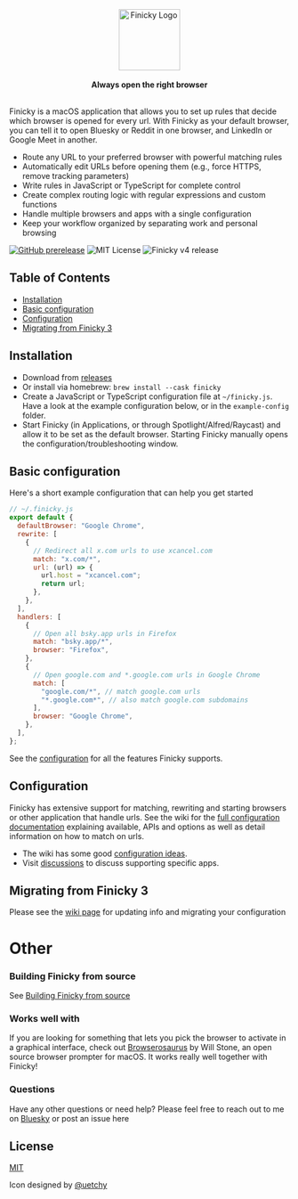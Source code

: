<div align="center"><picture>
  <source media="(prefers-color-scheme: dark)" srcset="https://github.com/user-attachments/assets/ab66e6cc-25d1-4f5f-9c98-c742ecb2261f">
  <img alt="Finicky Logo" height="110" src="https://github.com/user-attachments/assets/067d7619-a2be-49dd-8a4f-5e9a46fa632a">
</picture>
<br/><br/>
 <strong>Always open the right browser</strong><br>
    <br/>

</div>

Finicky is a macOS application that allows you to set up rules that decide which browser is opened for every url. With Finicky as your default browser, you can tell it to open Bluesky or Reddit in one browser, and LinkedIn or Google Meet in another.

- Route any URL to your preferred browser with powerful matching rules
- Automatically edit URLs before opening them (e.g., force HTTPS, remove tracking parameters)
- Write rules in JavaScript or TypeScript for complete control
- Create complex routing logic with regular expressions and custom functions
- Handle multiple browsers and apps with a single configuration
- Keep your workflow organized by separating work and personal browsing

[![GitHub prerelease](https://badgen.net/github/release/johnste/finicky?color=purple)](https://GitHub.com/johnste/finicky/releases/) ![MIT License](https://badgen.net/github/license/johnste/finicky) ![Finicky v4 release](https://badgen.net/github/milestones/johnste/finicky/6?color=pink)

## Table of Contents

- [Installation](#installation)
- [Basic configuration](#basic-configuration)
- [Configuration](#documentation)
- [Migrating from Finicky 3](#migrating-from-finicky-3)

## Installation

- Download from [releases](https://github.com/johnste/finicky/releases)
- Or install via homebrew: `brew install --cask finicky`
- Create a JavaScript or TypeScript configuration file at `~/finicky.js`.  Have a look at the example configuration below, or in the `example-config` folder.
- Start Finicky (in Applications, or through Spotlight/Alfred/Raycast) and allow it to be set as the default browser. Starting Finicky manually opens the configuration/troubleshooting window. 

## Basic configuration

Here's a short example configuration that can help you get started

```js
// ~/.finicky.js
export default {
  defaultBrowser: "Google Chrome",
  rewrite: [
    {
      // Redirect all x.com urls to use xcancel.com
      match: "x.com/*",
      url: (url) => {
        url.host = "xcancel.com";
        return url;
      },
    },
  ],
  handlers: [
    {
      // Open all bsky.app urls in Firefox
      match: "bsky.app/*",
      browser: "Firefox",
    },
    {
      // Open google.com and *.google.com urls in Google Chrome
      match: [
        "google.com/*", // match google.com urls
        "*.google.com*", // also match google.com subdomains
      ],
      browser: "Google Chrome",
    },
  ],
};
```

See the [configuration](#configuration) for all the features Finicky supports.

## Configuration

Finicky has extensive support for matching, rewriting and starting browsers or other application that handle urls. See the wiki for the [full configuration documentation](<https://github.com/johnste/finicky/wiki/Configuration-(v4)>) explaining available, APIs and options as well as detail information on how to match on urls.

- The wiki has some good [configuration ideas](https://github.com/johnste/finicky/wiki/Configuration-ideas).
- Visit [discussions](https://github.com/johnste/finicky/discussions) to discuss supporting specific apps.

## Migrating from Finicky 3

Please see the [wiki page](https://github.com/johnste/finicky/wiki/Migrating-from-Finicky-3) for updating info and migrating your configuration

# Other

### Building Finicky from source

See [Building Finicky from source](https://github.com/johnste/finicky/wiki/Building-Finicky-from-source)

### Works well with

If you are looking for something that lets you pick the browser to activate in a graphical interface, check out [Browserosaurus](https://browserosaurus.com/) by Will Stone, an open source browser prompter for macOS. It works really well together with Finicky!

### Questions

Have any other questions or need help? Please feel free to reach out to me on [Bluesky](https://bsky.app/profile/mejkarsense.se) or post an issue here

## License

[MIT](https://raw.githubusercontent.com/johnste/finicky/master/LICENSE)

Icon designed by [@uetchy](https://github.com/uetchy)
